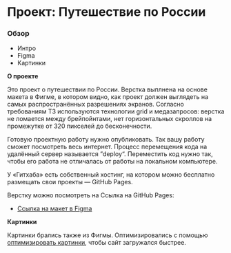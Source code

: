 # Проект: Путешествие по России

### Обзор

- Интро
- Figma
- Картинки

**О проекте**

Это проект о путешествии по России. Верстка выплнена на основе макета в Фигме, в котором видно, как проект должен выглядеть на самых распространённых разрешениях экранов.
Согласно требованиям ТЗ используются технологии grid и медазапросов: верстка не ломается между брейпойнтами, нет горизонтальных скроллов на промежутке от 320 пикселей до бесконечности.

Готовую проектную работу нужно опубликовать. Так вашу работу сможет посмотреть весь интернет. Процесс перемещения кода на удалённый сервер называется ”deploy“. Переместить код нужно так, чтобы его работа не отличалась от работы на локальном компьютере.

У «Гитхаба» есть собственный хостинг, на котором можно бесплатно размещать свои проекты — GitHub Pages.

Верстку можно посмотреть на
Ссылка на GitHub Pages:

- [Ссылка на макет в Figma](https://www.figma.com/file/5S2WSbEFL6awjVWJ0NWL8Q/Sprint-3_-Russia-_-desktop-mobile?node-id=28503%3A0)

**Картинки**

Картинки брались также из Фигмы. Оптимизировались с помощью [оптимизировать картинки](https://tinypng.com/), чтобы сайт загружался быстрее.
